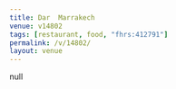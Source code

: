 ```yaml
---
title: Dar  Marrakech
venue: v14802
tags: [restaurant, food, "fhrs:412791"]
permalink: /v/14802/
layout: venue
---
```

null